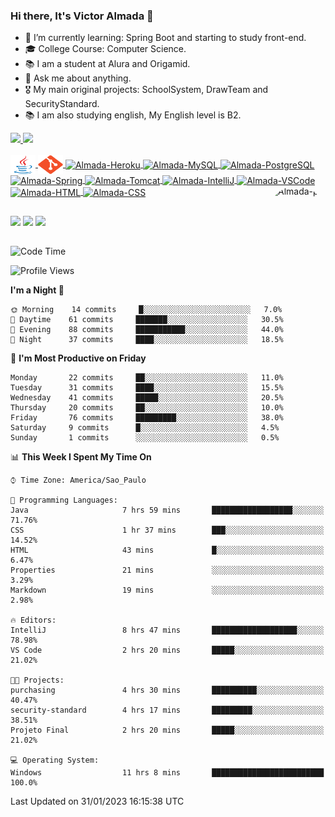 ### Hi there, It's Victor Almada 👋


- 🌱 I’m currently learning: Spring Boot and starting to study front-end.
- 🎓 College Course: Computer Science.
- 📚  I am a student at Alura and Origamid.
- 💬 Ask me about anything.
- 🎖 My main original projects: SchoolSystem, DrawTeam and SecurityStandard.
- 📚 I am also studying english, My English level is B2.
 
<div>
<a href="https://github.com/Almadavic">
<img height="180em" src="https://github-readme-stats.vercel.app/api?username=Almadavic&showw_icons=true&theme=dark&include_all_commits=true&count_private=true">
<img height="180em" src="https://github-readme-stats.vercel.app/api/top-langs/?username=Almadavic&layout=compact&langs_count=16&theme=dracula">
</div>

<div style="display: inline_block"><br>
  <img align="center" alt="Almada-Java" height="30" width="40" src="https://raw.githubusercontent.com/devicons/devicon/master/icons/java/java-original.svg">
  <img align="center" alt="Almada-Git" height="30" width="40" src="https://raw.githubusercontent.com/devicons/devicon/master/icons/git/git-original.svg">
  <img align="center" alt="Almada-Heroku" height="30" width="40" src="https://cdn.jsdelivr.net/gh/devicons/devicon/icons/heroku/heroku-plain-wordmark.svg" />             
  <img align="center" alt="Almada-MySQL" height="30" width="40" src="https://cdn.jsdelivr.net/gh/devicons/devicon/icons/mysql/mysql-original-wordmark.svg" />
  <img align="center" alt="Almada-PostgreSQL" height="30" width="40" src="https://cdn.jsdelivr.net/gh/devicons/devicon/icons/postgresql/postgresql-plain-wordmark.svg" />
  <img align="center" alt="Almada-Spring" height="30" width="40" src="https://cdn.jsdelivr.net/gh/devicons/devicon/icons/spring/spring-original-wordmark.svg" />
  <img align="center" alt="Almada-Tomcat" height="30" width="40" src="https://cdn.jsdelivr.net/gh/devicons/devicon/icons/tomcat/tomcat-original-wordmark.svg" />
   <img align="center" alt="Almada-IntelliJ" height="30" width="40" src="https://cdn.jsdelivr.net/gh/devicons/devicon/icons/intellij/intellij-original.svg" />
   <img align="center" alt="Almada-VSCode" height="30" width="40" src="https://cdn.jsdelivr.net/gh/devicons/devicon/icons/vscode/vscode-original.svg" />
   <img align="center" alt="Almada-HTML" height="30" width="40" src="https://cdn.jsdelivr.net/gh/devicons/devicon/icons/html5/html5-original.svg" />
   <img align="center" alt="Almada-CSS" height="30" width="40" src="https://cdn.jsdelivr.net/gh/devicons/devicon/icons/css3/css3-original.svg" />
  <img align="right" alt="Almada-pic" height="150" style="border-radius:50px;" src="https://user-images.githubusercontent.com/85299065/185514627-94fcf387-edc6-4c24-88f1-b4873ccd49e9.png">
</div>
  
  ##
 
<div> 
  <a href="https://www.youtube.com/channel/UCUrcUNA90M_ZqLEcQxd3UNA" target="_blank"><img src="https://img.shields.io/badge/YouTube-FF0000?style=for-the-badge&logo=youtube&logoColor=white" target="_blank"></a>
 <a href = "mailto:almadavic@live.com"><img src="https://img.shields.io/badge/-Gmail-%23333?style=for-the-badge&logo=gmail&logoColor=white" target="_blank"></a>
  <a href="https://www.linkedin.com/in/victoralmada/" target="_blank"><img src="https://img.shields.io/badge/-LinkedIn-%230077B5?style=for-the-badge&logo=linkedin&logoColor=white" target="_blank"></a> 
</div>

##

<!--START_SECTION:waka-->
![Code Time](http://img.shields.io/badge/Code%20Time-183%20hrs%2042%20mins-blue)

![Profile Views](http://img.shields.io/badge/Profile%20Views-1-blue)

**I'm a Night 🦉** 

```text
🌞 Morning    14 commits     █░░░░░░░░░░░░░░░░░░░░░░░░   7.0% 
🌆 Daytime    61 commits     ███████░░░░░░░░░░░░░░░░░░   30.5% 
🌃 Evening    88 commits     ███████████░░░░░░░░░░░░░░   44.0% 
🌙 Night      37 commits     ████░░░░░░░░░░░░░░░░░░░░░   18.5%

```
📅 **I'm Most Productive on Friday** 

```text
Monday       22 commits     ██░░░░░░░░░░░░░░░░░░░░░░░   11.0% 
Tuesday      31 commits     ████░░░░░░░░░░░░░░░░░░░░░   15.5% 
Wednesday    41 commits     █████░░░░░░░░░░░░░░░░░░░░   20.5% 
Thursday     20 commits     ██░░░░░░░░░░░░░░░░░░░░░░░   10.0% 
Friday       76 commits     █████████░░░░░░░░░░░░░░░░   38.0% 
Saturday     9 commits      █░░░░░░░░░░░░░░░░░░░░░░░░   4.5% 
Sunday       1 commits      ░░░░░░░░░░░░░░░░░░░░░░░░░   0.5%

```


📊 **This Week I Spent My Time On** 

```text
⌚︎ Time Zone: America/Sao_Paulo

💬 Programming Languages: 
Java                     7 hrs 59 mins       ██████████████████░░░░░░░   71.76% 
CSS                      1 hr 37 mins        ███░░░░░░░░░░░░░░░░░░░░░░   14.52% 
HTML                     43 mins             █░░░░░░░░░░░░░░░░░░░░░░░░   6.47% 
Properties               21 mins             ░░░░░░░░░░░░░░░░░░░░░░░░░   3.29% 
Markdown                 19 mins             ░░░░░░░░░░░░░░░░░░░░░░░░░   2.98%

🔥 Editors: 
IntelliJ                 8 hrs 47 mins       ███████████████████░░░░░░   78.98% 
VS Code                  2 hrs 20 mins       █████░░░░░░░░░░░░░░░░░░░░   21.02%

🐱‍💻 Projects: 
purchasing               4 hrs 30 mins       ██████████░░░░░░░░░░░░░░░   40.47% 
security-standard        4 hrs 17 mins       █████████░░░░░░░░░░░░░░░░   38.51% 
Projeto Final            2 hrs 20 mins       █████░░░░░░░░░░░░░░░░░░░░   21.02%

💻 Operating System: 
Windows                  11 hrs 8 mins       █████████████████████████   100.0%

```


 Last Updated on 31/01/2023 16:15:38 UTC
<!--END_SECTION:waka-->
